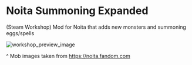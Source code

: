 # Noita Summoning Expanded
(Steam Workshop) Mod for Noita that adds new monsters and summoning eggs/spells




![workshop_preview_image](https://user-images.githubusercontent.com/28932508/161045389-6e857e3e-66c2-4dcb-8f6a-556602c6dec5.png)

^ Mob images taken from https://noita.fandom.com
